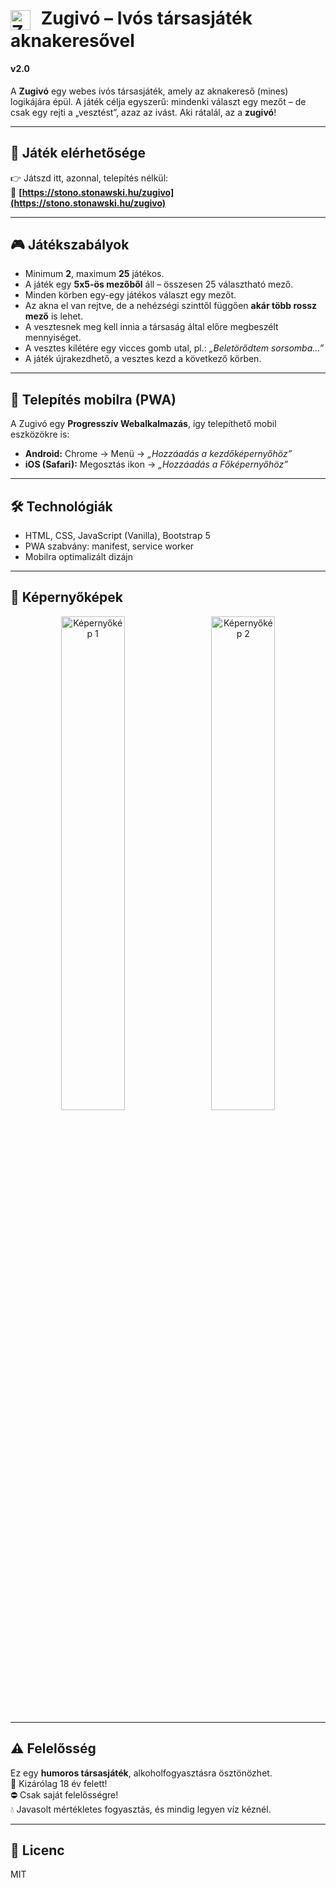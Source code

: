 <h1>
  <img src="https://stono.stonawski.hu/zugivo/img/favicon.png" alt="Zugivó logó" width="32" style="vertical-align: middle; margin-right: 10px;">
  Zugivó – Ivós társasjáték aknakeresővel
</h1>
<h4>v2.0</h4>

A **Zugivó** egy webes ivós társasjáték, amely az aknakereső (mines) logikájára épül. A játék célja egyszerű: mindenki választ egy mezőt – de csak egy rejti a „vesztést”, azaz az ivást. Aki rátalál, az a **zugivó**!

---

## 🔗 Játék elérhetősége

👉 Játszd itt, azonnal, telepítés nélkül:  
📲 **[https://stono.stonawski.hu/zugivo](https://stono.stonawski.hu/zugivo)**

---

## 🎮 Játékszabályok

- Minimum **2**, maximum **25** játékos.
- A játék egy **5x5-ös mezőből** áll – összesen 25 választható mező.
- Minden körben egy-egy játékos választ egy mezőt.
- Az akna el van rejtve, de a nehézségi szinttől függően **akár több rossz mező** is lehet.
- A vesztesnek meg kell innia a társaság által előre megbeszélt mennyiséget.
- A vesztes kilétére egy vicces gomb utal, pl.: *„Beletörődtem sorsomba…”*
- A játék újrakezdhető, a vesztes kezd a következő körben.

---

## 📱 Telepítés mobilra (PWA)

A Zugivó egy **Progresszív Webalkalmazás**, így telepíthető mobil eszközökre is:

- **Android:** Chrome → Menü → *„Hozzáadás a kezdőképernyőhöz”*
- **iOS (Safari):** Megosztás ikon → *„Hozzáadás a Főképernyőhöz”*

---

## 🛠️ Technológiák

- HTML, CSS, JavaScript (Vanilla), Bootstrap 5
- PWA szabvány: manifest, service worker
- Mobilra optimalizált dizájn

---

## 📸 Képernyőképek
<p align="center">
  <img src="https://stono.stonawski.hu/zugivo/img/zscr12.jpg" alt="Képernyőkép 1" width="45%" style="margin-right:10px;">
  <img src="https://stono.stonawski.hu/zugivo/img/zscr22.jpg" alt="Képernyőkép 2" width="45%">
</p>

---

## ⚠️ Felelősség

Ez egy **humoros társasjáték**, alkoholfogyasztásra ösztönözhet.  
🔞 Kizárólag 18 év felett!  
⛔ Csak saját felelősségre!  
💧 Javasolt mértékletes fogyasztás, és mindig legyen víz kéznél.

---

## 📄 Licenc

MIT

